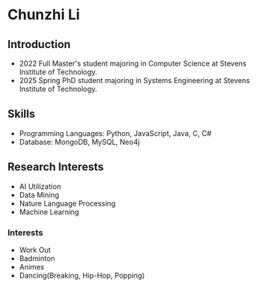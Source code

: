 # Chunzhi Li

## Introduction

- 2022 Full Master's student majoring in Computer Science at Stevens Institute of Technology.
- 2025 Spring PhD student majoring in Systems Engineering at Stevens Institute of Technology.


## Skills
- Programming Languages: Python, JavaScript, Java, C, C#
- Database: MongoDB, MySQL, Neo4j


## Research Interests 
- AI Utilization
- Data Mining
- Nature Language Processing
- Machine Learning

### Interests
- Work Out
- Badminton
- Animes
- Dancing(Breaking, Hip-Hop, Popping)
